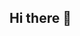 ## Hi there 👋

<!--
**Tackk6/Tackk6** is a ✨ _special_ ✨ repository because its `README.md` (this file) appears on your GitHub profile.

Here are some ideas to get you started:

- 🔭 I’m currently working on becoming an AI Engineer
- 🌱 I’m currently learning how to code with the cs50 course and roadmap.sh
- 💬 Ask me about my progress!
- 📫 How to reach me: email me at chasethomason13@gmail.com for ant inquiries
-->
